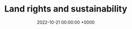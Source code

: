 ---
layout: redirected
redirect_to:  https://earth.org/data_visualization/uk-land-access-rights/
type: article
title: Land rights and sustainability
date: 2022-10-21 00:00:00 +0000
description:  Article published on earth.org [![](https://img.shields.io/badge/GitHub-blue?logo=GitHub)](https://github.com/Andrewwango/prow-ml)
img: prow/thumb3.png # Add image post (optional)
tags: [research, data] # add tag
---